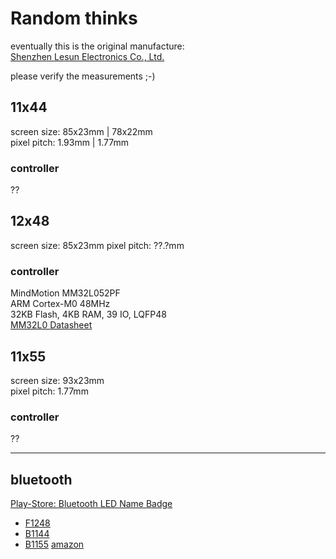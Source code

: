 <!--lint disable list-item-indent-->
<!--lint disable list-item-bullet-indent-->

# Random thinks

eventually this is the original manufacture:  
[Shenzhen Lesun Electronics Co., Ltd.](https://lesun-led.en.alibaba.com/)


please verify the measurements ;-)

## 11x44

screen size: 85x23mm | 78x22mm  
pixel pitch: 1.93mm  | 1.77mm

### controller
??



## 12x48

screen size: 85x23mm
pixel pitch: ??.?mm

### controller
MindMotion MM32L052PF  
ARM Cortex-M0 48MHz  
32KB Flash, 4KB RAM, 39 IO, LQFP48  
[MM32L0 Datasheet](http://www.mindmotion.com.cn/en/download.aspx?cid=2564)  


## 11x55


screen size: 93x23mm  
pixel pitch: 1.77mm

### controller
??




---

## bluetooth
[Play-Store: Bluetooth LED Name Badge](https://play.google.com/store/apps/details?id=com.yannis.ledcard)

- [F1248](https://www.alibaba.com/product-detail/Flexible-Programmable-Scrolling-Bluetooth-LED-Message_62159467977.html)
- [B1144](https://www.alibaba.com/product-detail/Bluetooth-LED-Signs-LED-Name-Badge_60676183421.html)
- [B1155](https://lesun-led.en.alibaba.com/product/62126138771-805144131/Flashing_Employee_Rechargeable_USB_Led_Magnetic_Bluetooth_Name_Tag.html) [amazon](https://www.amazon.com/Jahuite-Rechargable-Cellphone-Programmable-Bluetooth/dp/B07RRV1X7X/)
